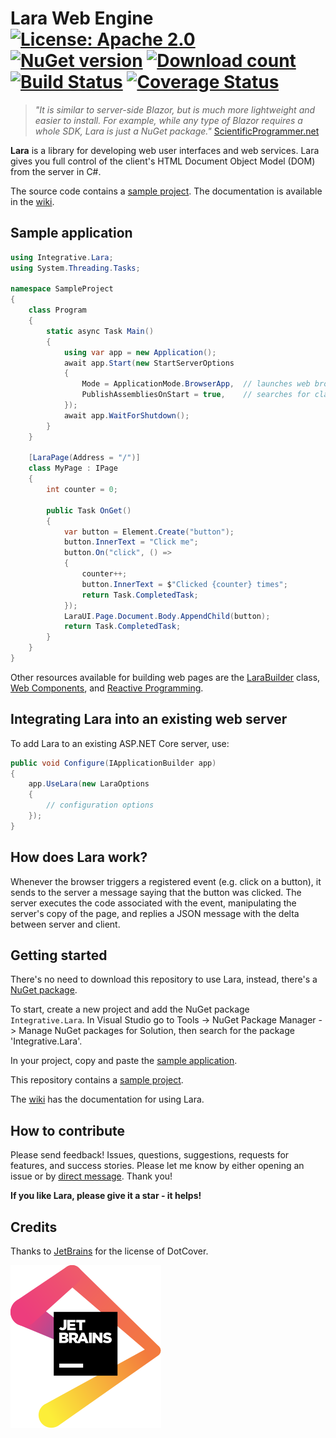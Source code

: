 Lara Web Engine [![License: Apache 2.0](https://img.shields.io/badge/License-Apache--2.0-blue)](https://github.com/integrativesoft/lara/blob/master/LICENSE) [![NuGet version](http://img.shields.io/nuget/v/Integrative.Lara.svg)](https://www.nuget.org/packages/Integrative.Lara/)  [![Download count](https://img.shields.io/nuget/dt/Integrative.Lara.svg)](https://www.nuget.org/packages/Integrative.Lara/)  [![Build Status](https://travis-ci.org/integrativesoft/lara.svg?branch=master)](https://travis-ci.org/integrativesoft/lara)  [![Coverage Status](https://coveralls.io/repos/github/integrativesoft/lara/badge.svg?branch=master&lala=2)](https://coveralls.io/github/integrativesoft/lara?branch=master)
==================

>*"It is similar to server-side Blazor, but is much more lightweight and easier to install. For example, while any type of Blazor requires a whole SDK, Lara is just a NuGet package."* [ScientificProgrammer.net](https://scientificprogrammer.net/2019/08/18/pros-and-cons-of-blazor-for-web-development/?pagename=pros-and-cons-of-blazor)
 
**Lara** is a library for developing web user interfaces and web services. Lara gives you full control of the client's HTML Document Object Model (DOM) from the server in C#.

The source code contains a [sample project](https://github.com/integrativesoft/lara/tree/master/src/SampleProject). The documentation is available in the [wiki](https://github.com/integrativesoft/lara/wiki).

## Sample application

```csharp
using Integrative.Lara;
using System.Threading.Tasks;

namespace SampleProject
{
    class Program
    {
        static async Task Main()
        {
            using var app = new Application();
            await app.Start(new StartServerOptions
            {
                Mode = ApplicationMode.BrowserApp,  // launches web browser and terminates when closed
                PublishAssembliesOnStart = true,    // searches for classes with 'Lara' attributes
            });
            await app.WaitForShutdown();
        }
    }

    [LaraPage(Address = "/")]
    class MyPage : IPage
    {
        int counter = 0;

        public Task OnGet()
        {
            var button = Element.Create("button");
            button.InnerText = "Click me";
            button.On("click", () =>
            {
                counter++;
                button.InnerText = $"Clicked {counter} times";
                return Task.CompletedTask;
            });
            LaraUI.Page.Document.Body.AppendChild(button);
            return Task.CompletedTask;
        }
    }
}
```

Other resources available for building web pages are the [LaraBuilder](https://github.com/integrativesoft/lara/wiki/LaraBuilder) class, [Web Components](https://github.com/integrativesoft/lara/wiki/Web-Components), and [Reactive Programming](https://github.com/integrativesoft/lara/wiki/Reactive-programming).

## Integrating Lara into an existing web server

To add Lara to an existing ASP.NET Core server, use:

```csharp
public void Configure(IApplicationBuilder app)  
{  
    app.UseLara(new LaraOptions
    {
        // configuration options
    });
} 
```

## How does Lara work?

Whenever the browser triggers a registered event (e.g. click on a button), it sends to the server a message saying that the button was clicked. The server executes the code associated with the event, manipulating the server's copy of the page, and replies a JSON message with the delta between server and client.

## Getting started

There's no need to download this repository to use Lara, instead, there's a [NuGet package](https://www.nuget.org/packages/Integrative.Lara/).

To start, create a new project and add the NuGet package `Integrative.Lara`. In Visual Studio go to Tools -> NuGet Package Manager -> Manage NuGet packages for Solution, then search for the package 'Integrative.Lara'.

In your project, copy and paste the [sample application](https://github.com/integrativesoft/lara/wiki/Sample-Application).

This repository contains a [sample project](https://github.com/integrativesoft/lara/tree/master/src/SampleProject).

The [wiki](https://github.com/integrativesoft/lara/wiki) has the documentation for using Lara.

## How to contribute

Please send feedback! Issues, questions, suggestions, requests for features, and success stories. Please let me know by either opening an issue or by [direct message](https://www.linkedin.com/in/pablocar/). Thank you!

**If you like Lara, please give it a star - it helps!**

## Credits

Thanks to [JetBrains](https://www.jetbrains.com/?from=LaraWebEngine) for the license of DotCover.

[![JetBrains](support/jetbrains.svg)](https://www.jetbrains.com/?from=LaraWebEngine)
